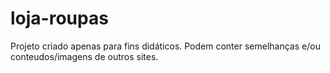 # loja-roupas
Projeto criado apenas para fins didáticos.
Podem conter semelhanças e/ou conteudos/imagens de outros sites.
